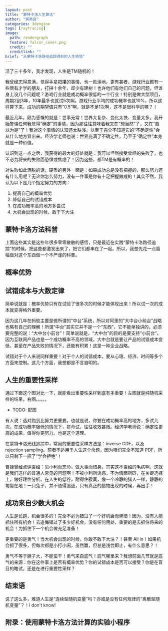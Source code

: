 ```yaml
---
layout: post
title: "蒙特卡洛人生算法"
author: "房燕良"
categories: 3dengine
tags: [raytracing]
image:
  path: rendergraph
  feature: falcor_cover.png
  credit: ""
  creditlink: ""
brief: "从蒙特卡洛路径追踪得到的人生感悟"
---
```


活了三十多年，我才发现，人生是TM随机的！

我曾经志得意满，觉得手拿把攥的事情，也一败涂地。更有甚者，游戏行业颇有一些很有才学的朋友，打拼十余年，却少有建树！也许他们有他们自己的问题，但谁身上没几个问题呢？游戏行业就是成功概率很低的一个行业！特别是做大型项目，周期2到3年，10年最多也就试5次啊。游戏行业平均的成功概率也就10%，所以这样算下来，成功的期望值只有“0.5”啊，就是不足1次啊，这不是很科学的嘛？！

最近几年，颇为感慨的就是：世事无常！世界太复杂、变化太快、变量太多。我开始警惕任何我觉得“确定”的事情，因为那往往意味着我又在“想当然”了，又在“自以为是”了！我对这个事情的认知还太肤浅，以至于完全不知道它的“不确定性”会从什么地方冒出来。经济学老师也说：世界充满了不确定性，乃至于“确定性”本身就是一种价值。

认识到这一点之后，我获得的最大的好处就是：我可以坦然接受曾经的失败了，也不必为将来的失败而恐惧或焦虑了！因为这些，都TM是有概率的！

对失败如此洒脱的话，硬币的另外一面是：如果成功总是没有把握的，那么努力还有什么用呢？无论你怎么努力，没有一件事是你有十足把握做成的！其实不然，我认为以下是几个指定努力的方向：
1. 提高自己的概率优势
1. 降低自己的试错成本
1. 在成功概率高的地方多尝试
1. 大机会出现的时候，敢于下大注

## 蒙特卡洛方法科普

上面这些其实是这些年很多零零散散的感悟，只是最近在实践“蒙特卡洛路径追踪”的时候，把这些都激发出来了，把它们都串在了一起。所以，我想先花一点篇幅做对这个东西做一个不严谨的科普。


## 概率优势


## 试错成本与大数定律

简单说就是：概率优势只有在试验了很多次的时候才能体现出来！所以试一次的成本就变得格外重要。

因为这几年在蚂蚁主要是做所谓的“中台”系统，所以对阿里的“大中台小前台”战略也略有自己的理解！所谓“中台”其实它并不是一个“东西”，它不能单独讲的，必须要完整的说：“大中台小前台”！简单说就是，“大中台”的目的是要支持“小前台”。因为互联网产品也是一个成功概率不高的领域，大中台就是要让产品的试错成本变低，甚至在产品失败的情况下，还能有积累！这是一种企业战略。

试错对于个人来说同样重要！对于个人的试错成本，要从心理、经济、时间等多个方面来控制。这几个方面，我想都是不言自明的。

## 人生的重要性采样

通过下面这个图对比一下，就能看出重要性采样到底有多重要！左图就是纯随机采样的结果，右图。。。。。

- TODO: 配图

有人说：选对跑到比努力更重要。也就是说，你要在成功概率高的地方，多试几次。在成功概率极低的情况下，拼命试，往往收效甚微。经济学老师说：确定性更高的成果，值得你更努力。也是这个道理。

在蒙特卡洛光线追踪中，常用的重要性采样方法是：inverse CDF，以及 rejection sampling。前者不适用于人生这个命题，因为咱们完全不知道 PDF，所以只剩下一招了“学会拒绝”！

曹操曾经点评袁绍：见小利而忘命，做大事而惜身。其实这不袁绍的毛病啊，这就是我们这样的普通人常见的问题啊！不被小利所诱惑，不为情面所碍，在关键选择上，做好理性分析。在人生的低谷，耐得住寂寞，像一个冷静的猎人一样，静静的匍匐在地！一只兔子，并不值得追逐，只有真正的猎物出现的时候，再出手！

## 成功来自少数大机会

人生是长跑，机会很多的！完全不必为错过了一个好机会而惋惜！因为，没有人能抓住所有机会！去追悔错过了多少好机会，没有任何用处，重要的是去抓住将来的机会！为抓住下一个机会做充足准备！

更重要的是勇气！当大机会出现的时候，你敢不敢下大注？！甚至 All in！如果机会抓了很多，但每次都是小打小闹，虽然赢，但总是浅尝即止，有什么意思？！

勇气不等于胆子大，不能蛮干！勇气来自底气！底气哪里来？我想前面几节就是底气的来源：你在这件事上是否有概率优势？你的试错成本是否可以接受？你是在盲目的瞎试，还是在进行重要性采样？

## 结束语

说了这么多，难道人生是“连续型随机变量”吗？亦或是没有任何规律的“离散型随机变量”？！I don't know!


## 附录：使用蒙特卡洛方法计算的实验小程序